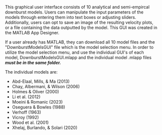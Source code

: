 This graphical user interface consists of 10 analytical and semi-empircal downburst models. Users can manipulate the input parameters of the models through entering them into text boxes or adjusting sliders. Additionally, users can opt to save an image of the resulting velocity plots, or a file containing the data outputted by the model. This GUI was created in the MATLAB App Designer. 

If a user already has MATLAB, they can download all 10 model files and the "DownburstModelsGUI" file which is the model selection menu. In order to utilize the model selection menu, and use the individual GUI's of each model, DownburstModelsGUI.mlapp and the individual model .mlapp files ***must be in the same folder.*** 

The individual models are:
* Abd-Elaal, Mills, & Ma (2013)
* Chay, Albermani, & Wilson (2006)
* Holmes & Oliver (2000)
* Li et al. (2012)
* Moeini & Romanic (2023)
* Oseguera & Bowles (1988)
* Verhoff (1963)
* Vicroy (1992)
* Wood et al. (2001)
* Xhelaj, Burlando, & Solari (2020)
